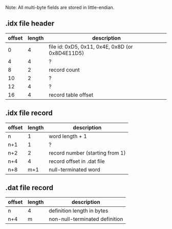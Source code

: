 Note: All multi-byte fields are stored in little-endian.

.idx file header
----------------

| offset | length | description                                     |
| ------ | ------ | ----------------------------------------------- |
| 0      | 4      | file id: 0xD5, 0x11, 0x4E, 0x8D (or 0x8D4E11D5) |
| 4      | 4      | ?                                               |
| 8      | 2      | record count                                    |
| 10     | 2      | ?                                               |
| 12     | 4      | ?                                               |
| 16     | 4      | record table offset                             |

.idx file record
----------------

| offset | length | description                          |
| ------ | ------ | ------------------------------------ |
| n      | 1      | word length + 1                      |
| n+1    | 1      | ?                                    |
| n+2    | 2      | record number (starting from 1)      |
| n+4    | 4      | record offset in .dat file           |
| n+8    | m+1    | null-terminated word                 |

.dat file record
----------------

| offset | length | description                    |
| ------ | ------ | ------------------------------ |
| n      | 4      | definition length in bytes     |
| n+4    | m      | non-null-terminated definition |

